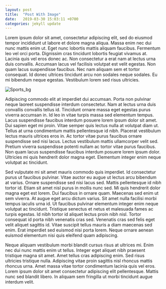 ```yaml
---
layout: post
title:  "Post With Image"
date:   2019-03-30 15:03:11 +0700
categories: jekyll update
---
```

Lorem ipsum dolor sit amet, consectetur adipiscing elit, sed do eiusmod tempor incididunt ut labore et dolore magna aliqua. Massa enim nec dui nunc mattis enim ut. Eget nunc lobortis mattis aliquam faucibus. Fermentum leo vel orci porta. Dignissim cras tincidunt lobortis feugiat vivamus at. Lacinia quis vel eros donec ac. Non consectetur a erat nam at lectus urna duis convallis. Accumsan lacus vel facilisis volutpat est velit egestas. Non quam lacus suspendisse faucibus. Nec nam aliquam sem et tortor consequat. Id donec ultrices tincidunt arcu non sodales neque sodales. Eu mi bibendum neque egestas. Vestibulum lorem sed risus ultricies.

![Sports_bg](/mgongkang.github.io/assets/images/coni_big.jpg)

Adipiscing commodo elit at imperdiet dui accumsan. Porta non pulvinar neque laoreet suspendisse interdum consectetur. Nam at lectus urna duis convallis convallis tellus id. Tincidunt ornare massa eget egestas purus viverra accumsan in. Id leo in vitae turpis massa sed elementum tempus. Lacus suspendisse faucibus interdum posuere lorem ipsum dolor sit amet. Dui sapien eget mi proin. Vitae semper quis lectus nulla at volutpat diam ut. Tellus at urna condimentum mattis pellentesque id nibh. Placerat vestibulum lectus mauris ultrices eros in. Ac tortor vitae purus faucibus ornare suspendisse sed nisi lacus. Lectus vestibulum mattis ullamcorper velit sed. Pretium viverra suspendisse potenti nullam ac tortor vitae purus faucibus. Non quam lacus suspendisse faucibus interdum posuere lorem ipsum dolor. Ultricies mi quis hendrerit dolor magna eget. Elementum integer enim neque volutpat ac tincidunt.

Sed vulputate mi sit amet mauris commodo quis imperdiet. Id consectetur purus ut faucibus pulvinar. Vitae auctor eu augue ut lectus arcu bibendum at varius. Ornare suspendisse sed nisi lacus sed. Mattis pellentesque id nibh tortor id. Etiam sit amet nisl purus in mollis nunc sed. Mi quis hendrerit dolor magna eget est lorem. Dui faucibus in ornare quam. Maecenas sed enim ut sem viverra. At augue eget arcu dictum varius. Sit amet nulla facilisi morbi tempus iaculis urna id. Ut faucibus pulvinar elementum integer enim neque volutpat ac tincidunt. Tristique senectus et netus et malesuada fames ac turpis egestas. Id nibh tortor id aliquet lectus proin nibh nisl. Tortor consequat id porta nibh venenatis cras sed. Venenatis cras sed felis eget velit aliquet sagittis id. Vitae suscipit tellus mauris a diam maecenas sed enim. Erat imperdiet sed euismod nisi porta lorem. Neque ornare aenean euismod elementum nisi quis eleifend quam adipiscing.

Neque aliquam vestibulum morbi blandit cursus risus at ultrices mi. Enim nec dui nunc mattis enim ut tellus. Integer eget aliquet nibh praesent tristique magna sit amet. Amet tellus cras adipiscing enim. Sed risus ultricies tristique nulla. Adipiscing vitae proin sagittis nisl rhoncus mattis rhoncus urna. Amet massa vitae tortor condimentum lacinia quis vel eros. Lorem ipsum dolor sit amet consectetur adipiscing elit pellentesque. Mattis nunc sed blandit libero. In aliquam sem fringilla ut morbi tincidunt augue interdum velit.
